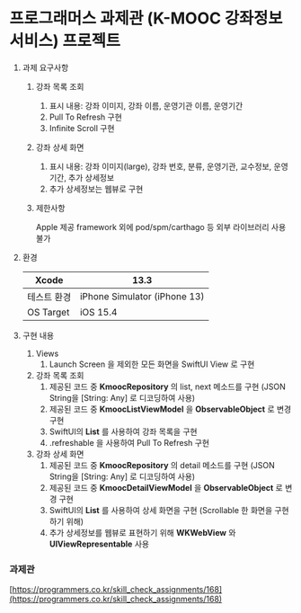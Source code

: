 # 프로그래머스 과제관 (K-MOOC 강좌정보 서비스) 프로젝트

1. 과제 요구사항
    1. 강좌 목록 조회
        1. 표시 내용: 강좌 이미지, 강좌 이름, 운영기관 이름, 운영기간
        2. Pull To Refresh 구현
        3. Infinite Scroll 구현
    2. 강좌 상세 화면
        1. 표시 내용: 강좌 이미지(large), 강좌 번호, 분류, 운영기관, 교수정보, 운영기간, 추가 상세정보
        2. 추가 상세정보는 웹뷰로 구현
    3. 제한사항
        
        Apple 제공 framework 외에 pod/spm/carthago 등 외부 라이브러리 사용 불가
        
2. 환경
    
    
    | Xcode | 13.3 |
    | --- | --- |
    | 테스트 환경 | iPhone Simulator (iPhone 13) |
    | OS Target | iOS 15.4 |
3. 구현 내용
    1. Views
        1. Launch Screen 을 제외한 모든 화면을 SwiftUI View 로 구현
    2. 강좌 목록 조회
        1. 제공된 코드 중 **KmoocRepository** 의 list, next 메소드를 구현 (JSON String을 [String: Any] 로 디코딩하여 사용)
        2. 제공된 코드 중 **KmoocListViewModel** 을 **ObservableObject** 로 변경 구현
        3. SwiftUI의 **List** 를 사용하여 강좌 목록을 구현
        4. .refreshable 을 사용하여 Pull To Refresh 구현
    3. 강좌 상세 화면
        1. 제공된 코드 중 **KmoocRepository** 의 detail 메소드를 구현 (JSON String을 [String: Any] 로 디코딩하여 사용)
        2. 제공된 코드 중 **KmoocDetailViewModel** 을 **ObservableObject** 로 변경 구현
        3. SwiftUI의 **List** 를 사용하여 상세 화면을 구현 (Scrollable 한 화면을 구현하기 위해)
        4. 추가 상세정보를 웹뷰로 표현하기 위해 **WKWebView** 와 **UIViewRepresentable** 사용
        

### 과제관

[https://programmers.co.kr/skill_check_assignments/168](https://programmers.co.kr/skill_check_assignments/168)
